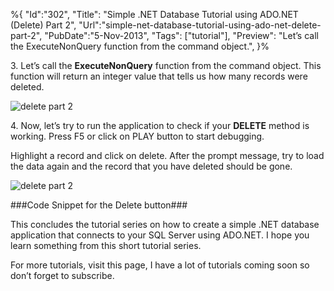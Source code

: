 ﻿%{
    "Id":"302",
    "Title": "Simple .NET Database Tutorial using ADO.NET (Delete) Part 2",
    "Url":"simple-net-database-tutorial-using-ado-net-delete-part-2",
    "PubDate":"5-Nov-2013",
    "Tags": ["tutorial"],
    "Preview": "Let’s call the ExecuteNonQuery function from the command object.",
}%

3\. Let’s call the __ExecuteNonQuery__ function from the command object. This function will return an integer value that tells us how many records were deleted.

![delete part 2][1]


4\. Now, let’s try to run the application to check if your __DELETE__ method is working. Press F5 or click on PLAY button to start debugging.

Highlight a record and click on delete. After the prompt message, try to load the data again and the record that you have deleted should be gone.

![delete part 2][2]

###Code Snippet for the Delete button###
<script src="https://gist.github.com/kimerran/17d6bc28177495070bb0.js"></script>

This concludes the tutorial series on how to create a simple .NET database application that connects to your SQL Server using ADO.NET. I hope you learn something from this short tutorial series.

For more tutorials, visit this page, I have a lot of tutorials coming soon so don’t forget to subscribe.


[1]:http://gizmoblogr.com/wp-content/uploads/2013/11/3simple-net-database-tutorial-using-ado-net-delete.gif
[2]: http://gizmoblogr.com/wp-content/uploads/2013/11/4simple-net-database-tutorial-using-ado-net-delete.gif